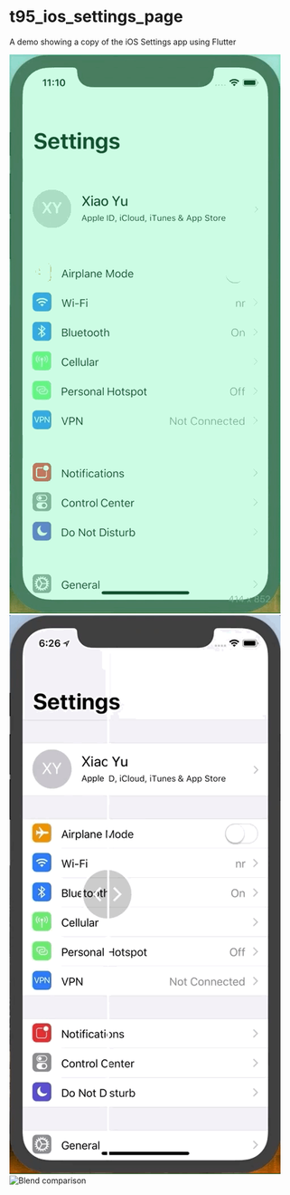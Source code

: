 # t95_ios_settings_page

A demo showing a copy of the iOS Settings app using Flutter

![Scrolling the app](settings.gif)
![Side by side comparison](comparison1.gif)
![Blend comparison](comparison2.gif)
